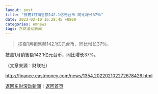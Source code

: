 ```yaml
---
layout: post
title: "技嘉1月销售额142.1亿元台币 同比增长37％"
date: 2022-02-10 16:28:45 +0800
categories: emnews
tags: 东财滚动新闻
---
```

> 技嘉1月销售额142.1亿元台币，同比增长37％。

<p>技嘉1月销售额142.1亿元台币，同比增长37%。 </p><p class="em_media">（文章来源：财联社）</p>

<http://finance.eastmoney.com/news/1354,202202102272678426.html>

[返回东财滚动新闻](//finews.withounder.com/emnews/)｜[返回首页](//finews.withounder.com/)
